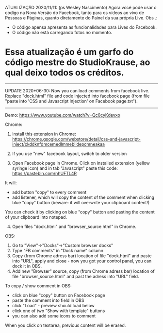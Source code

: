 ATUALIZAÇÃO 2020/11/11: (ps Wesley Nascimento) Agora você pode usar o código na Nova Versão do Facebook, tanto para os vídeos ao vivo de Pessoas e Páginas, quanto diretamente do Painel da sua própria Live. 
Obs .: 

- O código apensa apresenta as funcionalidades para Lives do Facebook.
- O código não está carregando fotos no momento.

#  Essa atualização é um garfo do código mestre do StudioKrause, ao qual deixo todos os créditos.

---

UPDATE 2020+06-30: Now you can load comments from facebook live. Replace "dock.html" file and code injected into facebook page (from file "paste into 'CSS and Javascript Injection' on Facebook page.txt").

---

Demo: https://www.youtube.com/watch?v=Qc0cyKdevxo

Chrome:
1. Install this extension in Chrome:
https://chrome.google.com/webstore/detail/css-and-javascript-inject/ckddknfdmcemedlmmebildepcmneakaa

2. If you use "new" facebook layout, switch to older version

3. Open Facebook page in Chrome. Click on installed extension (yellow syringe icon) and in tab "Javascript" paste this code:
https://pastebin.com/nhUFTL4R

It will:
- add button "copy" to every comment
- add listener, which will copy the content of the comment when clicking blue "copy" button (beware: it will overwrite your clipboard content!)

You can check it by clicking on blue "copy" button and pasting the content of your clipboard into notepad.

4. Open files "dock.html" and "browser_source.html" in Chrome.


OBS:
1. Go to "View"->"Docks"->"Custom browser docks"
2. Type "FB comments" in "Dock name" column
3. Copy (from Chrome adress bar) location of file "dock.html" and paste into "URL", apply and close - now you got your control panel, you can dock it in OBS.
4. Add new "Browser" source, copy (from Chrome adress bar) location of file "browser_source.html" and past the adress into "URL" field.


To copy / show comment in OBS:
- click on blue "copy" button on Facebook page
- paste the comment into field in OBS
- click "Load" - preview should load below
- click one of two "Show with template" buttons
- you can also add some icons to comment

When you click on textarea, previous content will be erased.
